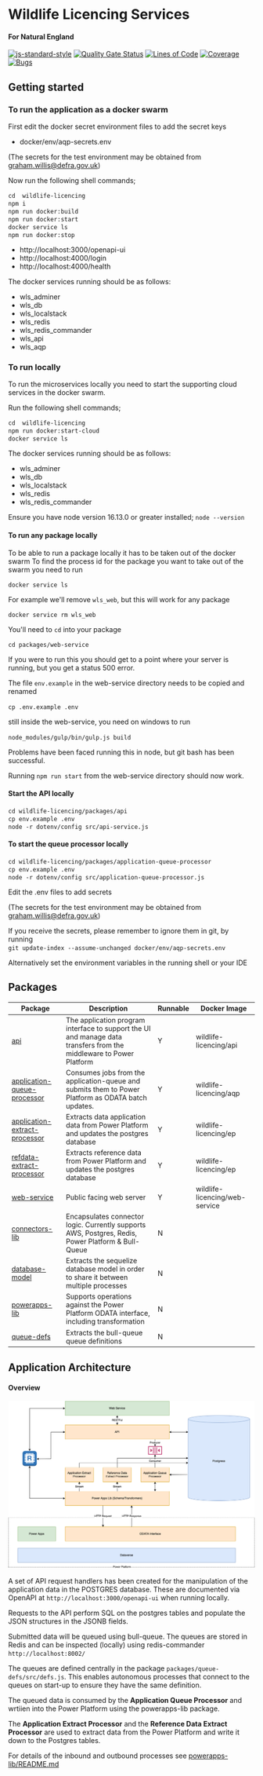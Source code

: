 # Wildlife Licencing Services

#### For Natural England

[![js-standard-style](https://img.shields.io/badge/code%20style-standard-brightgreen.svg)](http://standardjs.com)
[![Quality Gate Status](https://sonarcloud.io/api/project_badges/measure?project=DEFRA_wildlife-licencing&metric=alert_status)](https://sonarcloud.io/dashboard?id=DEFRA_wildlife-licencing)
[![Lines of Code](https://sonarcloud.io/api/project_badges/measure?project=DEFRA_wildlife-licencing&metric=ncloc)](https://sonarcloud.io/dashboard?id=DEFRA_wildlife-licencing)
[![Coverage](https://sonarcloud.io/api/project_badges/measure?project=DEFRA_wildlife-licencing&metric=coverage)](https://sonarcloud.io/dashboard?id=DEFRA_wildlife-licencing)
[![Bugs](https://sonarcloud.io/api/project_badges/measure?project=DEFRA_wildlife-licencing&metric=bugs)](https://sonarcloud.io/dashboard?id=DEFRA_wildlife-licencing)

## Getting started

### To run the application as a docker swarm

First edit the docker secret environment files to add the secret keys

- docker/env/aqp-secrets.env

(The secrets for the test environment may be obtained from graham.willis@defra.gov.uk)

Now run the following shell commands;

```shell
cd  wildlife-licencing
npm i
npm run docker:build
npm run docker:start
docker service ls
npm run docker:stop
```

- http://localhost:3000/openapi-ui
- http://localhost:4000/login
- http://localhost:4000/health

The docker services running should be as follows:

- wls_adminer
- wls_db
- wls_localstack
- wls_redis
- wls_redis_commander
- wls_api
- wls_aqp

### To run locally

To run the microservices locally you need to start the supporting cloud services in the docker swarm.

Run the following shell commands;

```shell
cd  wildlife-licencing
npm run docker:start-cloud
docker service ls
```

The docker services running should be as follows:

- wls_adminer
- wls_db
- wls_localstack
- wls_redis
- wls_redis_commander

Ensure you have node version 16.13.0 or greater installed; `node --version`

#### To run any package locally

To be able to run a package locally it has to be taken out of the docker swarm
To find the process id for the package you want to take out of the swarm you need to run

```shell
docker service ls
```

For example we'll remove `wls_web`, but this will work for any package

```shell
docker service rm wls_web
```

You'll need to `cd` into your package 

```shell
cd packages/web-service
```

If you were to run this you should get to a point where your server is running, but you get a status 500 error. 

The file `env.example` in the web-service directory needs to be copied and renamed

`cp .env.example .env`

still inside the web-service, you need on windows to run

`node_modules/gulp/bin/gulp.js build`

Problems have been faced running this in node, but git bash has been successful.

Running `npm run start` from the web-service directory should now work.

#### Start the API locally

```shell
cd wildlife-licencing/packages/api
cp env.example .env
node -r dotenv/config src/api-service.js
```

#### To start the queue processor locally

```shell
cd wildlife-licencing/packages/application-queue-processor
cp env.example .env
node -r dotenv/config src/application-queue-processor.js
```

Edit the .env files to add secrets

(The secrets for the test environment may be obtained from graham.willis@defra.gov.uk)

If you receive the secrets, please remember to ignore them in git, by running  
`git update-index --assume-unchanged docker/env/aqp-secrets.env`

Alternatively set the environment variables in the running shell or your IDE

## Packages

| Package | Description | Runnable | Docker Image |
| ----------- | ----------- | ----------- | ----------- |
| [api](packages/api) | The application program interface to support the UI and manage data transfers from the middleware to Power Platform | Y | wildlife-licencing/api |
| [application-queue-processor](packages/application-queue-processor) | Consumes jobs from the application-queue and submits them to Power Platform as ODATA batch updates. | Y | wildlife-licencing/aqp | 
| [application-extract-processor](packages/application-extract-processor) | Extracts data application data from Power Platform and updates the postgres database | Y | wildlife-licencing/ep | 
| [refdata-extract-processor](packages/refdata-extract-processor) | Extracts reference data from Power Platform and updates the postgres database | Y | wildlife-licencing/ep | 
| [web-service](packages/eps/web-service) | Public facing web server | Y | wildlife-licencing/web-service |
| [connectors-lib](packages/connectors-lib) | Encapsulates connector logic. Currently supports AWS, Postgres, Redis, Power Platform & Bull-Queue | N | 
| [database-model](packages/database-model) | Extracts the sequelize database model in order to share it between multiple processes | N | 
| [powerapps-lib](packages/powerapps-lib) | Supports operations against the Power Platform ODATA interface, including transformation | N | 
| [queue-defs](packages/queue-defs) | Extracts the bull-queue queue definitions | N | 

## Application Architecture 

#### Overview
![](./wls-system-stack.png)

A set of API request handlers has been created for the manipulation of the application data in the POSTGRES database. These are
documented via OpenAPI at `http://localhost:3000/openapi-ui` when running locally.

Requests to the API perform SQL on the postgres tables and populate the JSON structures in the JSONB fields. 

Submitted data will be queued using bull-queue. The queues are stored in Redis and can be inspected (locally) using redis-commander `http://localhost:8002/`

The queues are defined centrally in the package ```packages/queue-defs/src/defs.js```. This enables autonomous processes
that connect to the queues on start-up to ensure they have the same definition.

The queued data is consumed by the __Application Queue Processor__ and wrtiien into the Power Platform using the powerapps-lib package.

The __Application Extract Processor__ and the __Reference Data Extract Processor__ are used to extract data from the Power Platform and write it down to the Postgres tables.

For details of the inbound and outbound processes see [powerapps-lib/README.md](packages/powerapps-lib/README.md)

